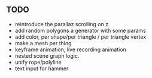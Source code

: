 TODO
-------

- reintroduce the parallaz scrolling on z
- add random polygons a generator with some params
- add color,  per shape/per triangle / per triangle vertex
- make a mesh per thing
- keyframe animation, live recording animation
- nested scene graph logic.
- unify rope/polyline
- text input for hammer

